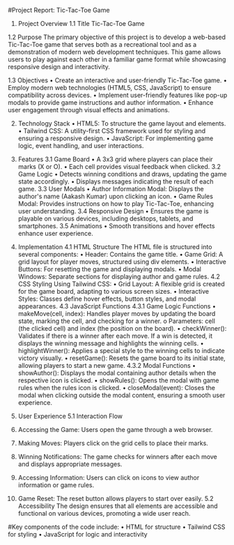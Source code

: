 #Project Report: Tic-Tac-Toe Game

1. Project Overview
1.1 Title
Tic-Tac-Toe Game

1.2 Purpose
The primary objective of this project is to develop a web-based Tic-Tac-Toe game that serves both as a recreational tool and as a demonstration of modern web development techniques. This game allows users to play against each other in a familiar game format while showcasing responsive design and interactivity.

1.3 Objectives
•	Create an interactive and user-friendly Tic-Tac-Toe game.
•	Employ modern web technologies (HTML5, CSS, JavaScript) to ensure compatibility across devices.
•	Implement user-friendly features like pop-up modals to provide game instructions and author information.
•	Enhance user engagement through visual effects and animations.

2. Technology Stack
•	HTML5: To structure the game layout and elements.
•	Tailwind CSS: A utility-first CSS framework used for styling and ensuring a responsive design.
•	JavaScript: For implementing game logic, event handling, and user interactions.

3. Features
3.1 Game Board
•	A 3x3 grid where players can place their marks (X or O).
•	Each cell provides visual feedback when clicked.
3.2 Game Logic
•	Detects winning conditions and draws, updating the game state accordingly.
•	Displays messages indicating the result of each game.
3.3 User Modals
•	Author Information Modal: Displays the author's name (Aakash Kumar) upon clicking an icon.
•	Game Rules Modal: Provides instructions on how to play Tic-Tac-Toe, enhancing user understanding.
3.4 Responsive Design
•	Ensures the game is playable on various devices, including desktops, tablets, and smartphones.
3.5 Animations
•	Smooth transitions and hover effects enhance user experience.

4. Implementation
4.1 HTML Structure
The HTML file is structured into several components:
•	Header: Contains the game title.
•	Game Grid: A grid layout for player moves, structured using div elements.
•	Interactive Buttons: For resetting the game and displaying modals.
•	Modal Windows: Separate sections for displaying author and game rules.
4.2 CSS Styling
Using Tailwind CSS:
•	Grid Layout: A flexible grid is created for the game board, adapting to various screen sizes.
•	Interactive Styles: Classes define hover effects, button styles, and modal appearances.
4.3 JavaScript Functions
4.3.1 Game Logic Functions
•	makeMove(cell, index): Handles player moves by updating the board state, marking the cell, and checking for a winner.
o	Parameters: cell (the clicked cell) and index (the position on the board).
•	checkWinner(): Validates if there is a winner after each move. If a win is detected, it displays the winning message and highlights the winning cells.
•	highlightWinner(): Applies a special style to the winning cells to indicate victory visually.
•	resetGame(): Resets the game board to its initial state, allowing players to start a new game.
4.3.2 Modal Functions
•	showAuthor(): Displays the modal containing author details when the respective icon is clicked.
•	showRules(): Opens the modal with game rules when the rules icon is clicked.
•	closeModal(event): Closes the modal when clicking outside the modal content, ensuring a smooth user experience.

5. User Experience
5.1 Interaction Flow
1.	Accessing the Game: Users open the game through a web browser.
2.	Making Moves: Players click on the grid cells to place their marks.
3.	Winning Notifications: The game checks for winners after each move and displays appropriate messages.
4.	Accessing Information: Users can click on icons to view author information or game rules.
5.	Game Reset: The reset button allows players to start over easily.
5.2 Accessibility
The design ensures that all elements are accessible and functional on various devices, promoting a wide user reach.

#Key components of the code include:
•	HTML for structure
•	Tailwind CSS for styling
•	JavaScript for logic and interactivity


